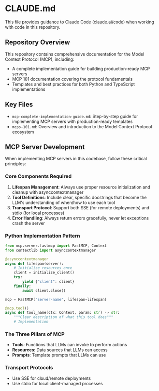 # CLAUDE.md

This file provides guidance to Claude Code (claude.ai/code) when working with code in this repository.

## Repository Overview

This repository contains comprehensive documentation for the Model Context Protocol (MCP), including:
- A complete implementation guide for building production-ready MCP servers
- MCP 101 documentation covering the protocol fundamentals
- Templates and best practices for both Python and TypeScript implementations

## Key Files

- `mcp-complete-implementation-guide.md`: Step-by-step guide for implementing MCP servers with production-ready templates
- `mcps-101.md`: Overview and introduction to the Model Context Protocol ecosystem

## MCP Server Development

When implementing MCP servers in this codebase, follow these critical principles:

### Core Components Required
1. **Lifespan Management**: Always use proper resource initialization and cleanup with asynccontextmanager
2. **Tool Definitions**: Include clear, specific docstrings that become the LLM's understanding of when/how to use each tool
3. **Transport Protocol**: Support both SSE (for remote deployments) and stdio (for local processes)
4. **Error Handling**: Always return errors gracefully, never let exceptions crash the server

### Python Implementation Pattern
```python
from mcp.server.fastmcp import FastMCP, Context
from contextlib import asynccontextmanager

@asynccontextmanager
async def lifespan(server):
    # Initialize resources once
    client = initialize_client()
    try:
        yield {"client": client}
    finally:
        await client.close()

mcp = FastMCP("server-name", lifespan=lifespan)

@mcp.tool()
async def tool_name(ctx: Context, param: str) -> str:
    """Clear description of what this tool does"""
    # Implementation
```

### The Three Pillars of MCP
- **Tools**: Functions that LLMs can invoke to perform actions
- **Resources**: Data sources that LLMs can access  
- **Prompts**: Template prompts that LLMs can use

### Transport Protocols
- Use SSE for cloud/remote deployments
- Use stdio for local client-managed processes